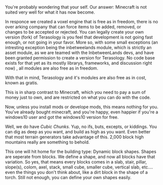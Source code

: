 You're probably wondering that your self. Our answer: Minecraft is not suited very well for what it has now become. 

In responce we created a voxel engine that is free as in freedom, there is no over arking company that can force items to be added, removed, or changes to be accepted or rejected. You can legally create your own version (fork) of Terasology is you feel that development is not going fast enough, or not going in your favor. More so, with some small exceptions (an intresting exception being the inbetweelands module, which is strictly an asset module, as we are teamed with the InbetweenLands devs, and have been granted permission to create a version for Terasology. No code base exists for that yet as its mostly librarys, frameworks, and discussion right now)  , all modules are also free as in freedom. 

With that in mind, Terasology and it's modules are also free as in cost, known as gratis. 


This is in sharp contrast to Minecraft, which you need to pay a sum of money just to own, and are restricted on what you can do with the code. 

Now, unless you install mods or develope mods, this means nothing for you. You've already bought minecraft, and you're happy, even happier if you're a windows10 user and got the windows10 version for free. 


Well, we do have _Cubic Chunks._ Yup, no ifs, buts, excepts, or kiddings. You can dig as deep as you want, and build as high as you want. Even better that most terrain generators take advantage of this. 2,000 block high mountains really are something to behold. 


This one will hit home for the building type: Dynamic block shapes. Shapes are seperate from blocks. We define a shape, and now all blocks have that variation. So yes, that means every blocks comes in a slab, stair, pillar, slope(s), colom, axel, stack, small cube, smaller cube, vertical slab, etc.... even the things you don't think about, like a dirt block in the shape of a torch. Still not enough, you can define your own shapes easily. 